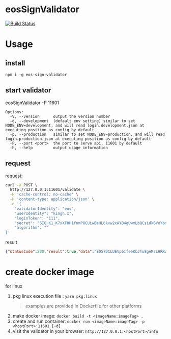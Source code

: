 # eosSignValidator

[![Build Status](https://travis-ci.org/bagaking/eosSignValidator.svg?branch=master)](https://travis-ci.org/bagaking/eosSignValidator)

# Usage 

## install

`npm i -g eos-sign-validator`

## start validator

eosSignValidator -P 11601

```
Options:
  -V, --version      output the version number
  -d, --development  (default env setting) similar to set NODE_ENV=development, and will read login.development.json at executing position as config by default
  -p, --production   similar to set NODE_ENV=production, and will read login.production.json at executing position as config by default
  -P, --port <port>  the port to serve api, 11601 by default
  -h, --help         output usage information
```

## request

request:
```bash
curl -X POST \
  http://127.0.0.1:11601/validate \
  -H 'cache-control: no-cache' \
  -H 'content-type: application/json' \
  -d '{
	"validatorIdentity": "eos",
    "userIdentity": "kingh.x",
    "loginToken": "111",
    "secret": "SIG_K1_K7xXFHH1fnmP8CUiwBaHL6kvw2xAYB4gUwmLbQCsidk6VoYbmexPSH4A1igRWuD28GmKCds1sJmrT2343ZPRsSc3nwihuW",
    "algorithm": ""
}'
```

result
```json
{"statusCode":200,"result":true,"data":"EOS7DCLUEVp6ifeeKbJTu8geKrLHRRwbND3TH2xcX96ZhkDag6zBX"}
```

# create docker image

for linux

1. pkg linux execution file : `yarn pkg:linux`
    > examples are provided in Dockerfile for other platforms
2. make docker image: `docker build -t <imageName:imageTag> .`
3. create and run container: `docker run <imageName:imageTag> -p <hostPort>:11601 [-d]`
4. visit the validator in your browser: `http://127.0.0.1:<hostPort>/info`





